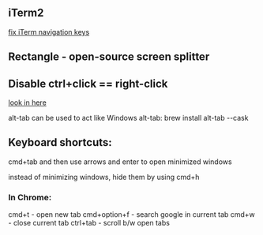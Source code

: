 
## iTerm2
[fix iTerm navigation keys](https://stackoverflow.com/a/22312856/6040328)

## Rectangle - open-source screen splitter

## Disable ctrl+click == right-click
[look in here](https://apple.stackexchange.com/questions/118276/disable-system-wide-ctrl-click-as-right-click-in-mavericks)

alt-tab can be used to act like Windows alt-tab:
brew install alt-tab --cask

## Keyboard shortcuts:
cmd+tab and then use arrows and enter to open minimized windows

instead of minimizing windows, hide them by using cmd+h

### In Chrome:
cmd+t - open new tab
cmd+option+f - search google in current tab
cmd+w - close current tab
ctrl+tab - scroll b/w open tabs





